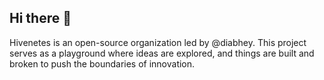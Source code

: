 ## Hi there 👋

Hivenetes is an open-source organization led by @diabhey. This project serves as a playground where ideas are explored, and things are built and broken to push the boundaries of innovation.
